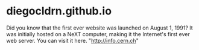 # diegocldrn.github.io
Did you know that the first ever website was launched on August 1, 1991?
It was initially hosted on a NeXT computer, making it the Internet's first ever web server.
You can visit it here. "http://info.cern.ch"
